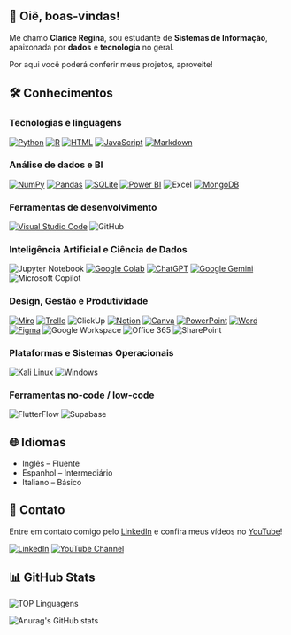 ## 👋 Oiê, boas-vindas!  

Me chamo **Clarice Regina**, sou estudante de **Sistemas de Informação**, apaixonada por **dados** e **tecnologia** no geral. 

Por aqui você poderá conferir meus projetos, aproveite!

## 🛠️ Conhecimentos 

### Tecnologias e linguagens
[![Python](https://img.shields.io/badge/Python-3776AB?logo=python&logoColor=fff)](#)
[![R](https://img.shields.io/badge/R-%23276DC3.svg?logo=r&logoColor=white)](#)
[![HTML](https://img.shields.io/badge/HTML-%23E34F26.svg?logo=html5&logoColor=white)](#)
[![JavaScript](https://img.shields.io/badge/JavaScript-F7DF1E?logo=javascript&logoColor=000)](#)
[![Markdown](https://img.shields.io/badge/Markdown-%23000000.svg?logo=markdown&logoColor=white)](#)

### Análise de dados e BI
[![NumPy](https://img.shields.io/badge/NumPy-4DABCF?logo=numpy&logoColor=fff)](#)
[![Pandas](https://img.shields.io/badge/Pandas-150458?logo=pandas&logoColor=fff)](#)
[![SQLite](https://img.shields.io/badge/SQLite-%2307405e.svg?logo=sqlite&logoColor=white)](#)
[![Power BI](https://custom-icon-badges.demolab.com/badge/Power%20BI-F1C912?logo=power-bi&logoColor=fff)](#)
![Excel](https://img.shields.io/badge/Microsoft%20Excel-217346?style=flat&logo=microsoftexcel&logoColor=white)
[![MongoDB](https://img.shields.io/badge/MongoDB-47A248?logo=mongodb&logoColor=white)](#)

### Ferramentas de desenvolvimento
[![Visual Studio Code](https://custom-icon-badges.demolab.com/badge/Visual%20Studio%20Code-0078d7.svg?logo=vsc&logoColor=white)](#)
![GitHub](https://img.shields.io/badge/GitHub-181717?style=flat&logo=github&logoColor=white)

### Inteligência Artificial e Ciência de Dados
![Jupyter Notebook](https://img.shields.io/badge/Jupyter%20Notebook-F37626?style=flat&logo=jupyter&logoColor=white)
[![Google Colab](https://img.shields.io/badge/Google%20Colab-F9AB00?logo=googlecolab&logoColor=fff)](#)
[![ChatGPT](https://img.shields.io/badge/ChatGPT-74aa9c?logo=openai&logoColor=white)](#)
[![Google Gemini](https://img.shields.io/badge/Google%20Gemini-886FBF?logo=googlegemini&logoColor=fff)](#)
![Microsoft Copilot](https://img.shields.io/badge/Microsoft%20Copilot-5E5ADB?style=flat&logo=microsoft&logoColor=white)

### Design, Gestão e Produtividade
[![Miro](https://img.shields.io/badge/Miro-050038?logo=miro&logoColor=fff)](#)
[![Trello](https://img.shields.io/badge/Trello-0052CC?logo=trello&logoColor=fff)](#)
![ClickUp](https://img.shields.io/badge/ClickUp-7B68EE?style=flat&logo=clickup&logoColor=white)
[![Notion](https://img.shields.io/badge/Notion-000?logo=notion&logoColor=fff)](#)
[![Canva](https://img.shields.io/badge/Canva-%2300C4CC.svg?&logo=Canva&logoColor=white)](#)
[![PowerPoint](https://img.shields.io/badge/PowerPoint-%23ED6C47.svg?&logo=microsoftpowerpoint&logoColor=white)](#)
[![Word](https://img.shields.io/badge/Word-%232B579A.svg?&logo=microsoftword&logoColor=white)](#)
[![Figma](https://img.shields.io/badge/Figma-F24E1E?logo=figma&logoColor=white)](#)
![Google Workspace](https://img.shields.io/badge/Google%20Workspace-4285F4?style=flat&logo=google&logoColor=white)
![Office 365](https://img.shields.io/badge/Office%20365-D83B01?style=flat&logo=microsoft&logoColor=white)
![SharePoint](https://img.shields.io/badge/SharePoint-0078d4?style=flat&logo=microsoftsharepoint&logoColor=white)

### Plataformas e Sistemas Operacionais
[![Kali Linux](https://img.shields.io/badge/Kali%20Linux-557C94?logo=kalilinux&logoColor=fff)](#)
[![Windows](https://custom-icon-badges.demolab.com/badge/Windows-0078D6?logo=windows11&logoColor=white)](#)

### Ferramentas no-code / low-code
![FlutterFlow](https://img.shields.io/badge/FlutterFlow-5C4BFF?style=flat&logoColor=white)
![Supabase](https://img.shields.io/badge/Supabase-black?logo=supabase&style=flat)


## 🌐 Idiomas
* Inglês – Fluente
* Espanhol – Intermediário
* Italiano – Básico

## 📱 Contato

Entre em contato comigo pelo [LinkedIn](https://www.linkedin.com/in/clariceregina/) e confira meus vídeos no [YouTube](https://www.youtube.com/@elasfalamtech)! 

[![LinkedIn](https://img.shields.io/badge/-LinkedIn-blue?style=flat-square&logo=Linkedin&logoColor=white&link=https://www.linkedin.com/in/clariceregina/)](https://www.linkedin.com/in/clariceregina/)  [![YouTube Channel](https://img.shields.io/badge/-Elas%20Falam%20Tech-red?style=flat-square&logo=youtube&logoColor=white)](https://www.youtube.com/@elasfalamtech)

## 📊 GitHub Stats

![TOP Linguagens](https://github-readme-stats.vercel.app/api/top-langs/?username=clariceregina&layout=compact&theme=radical)

![Anurag's GitHub stats](https://github-readme-stats.vercel.app/api?username=clariceregina&theme=radical&showicons=true&hide=stars,prs,issues,contribs)
